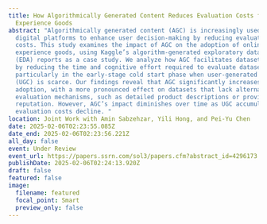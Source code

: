 ```yaml
---
title: How Algorithmically Generated Content Reduces Evaluation Costs for
  Experience Goods
abstract: "Algorithmically generated content (AGC) is increasingly used by
  digital platforms to enhance user decision-making by reducing evaluation
  costs. This study examines the impact of AGC on the adoption of online
  experience goods, using Kaggle’s algorithm-generated exploratory data analysis
  (EDA) reports as a case study. We analyze how AGC facilitates dataset adoption
  by reducing the time and cognitive effort required to evaluate datasets,
  particularly in the early-stage cold start phase when user-generated content
  (UGC) is scarce. Our findings reveal that AGC significantly increases early
  adoption, with a more pronounced effect on datasets that lack alternative
  evaluation mechanisms, such as detailed product descriptions or provider
  reputation. However, AGC’s impact diminishes over time as UGC accumulates and
  evaluation costs decline. "
location: Joint Work with Amin Sabzehzar, Yili Hong, and Pei-Yu Chen
date: 2025-02-06T02:23:55.085Z
date_end: 2025-02-06T02:23:56.221Z
all_day: false
event: Under Review
event_url: https://papers.ssrn.com/sol3/papers.cfm?abstract_id=4296173
publishDate: 2025-02-06T02:24:13.920Z
draft: false
featured: false
image:
  filename: featured
  focal_point: Smart
  preview_only: false
---
```

